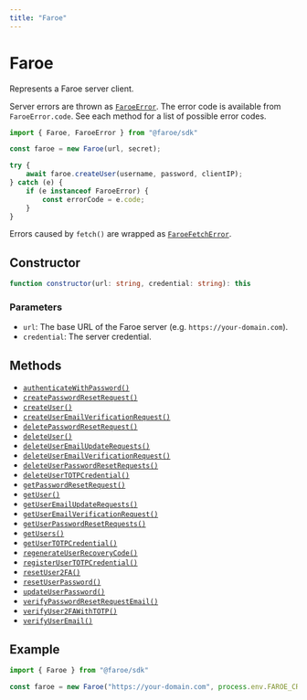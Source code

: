 ```yaml
---
title: "Faroe"
---
```


# Faroe

Represents a Faroe server client.

Server errors are thrown as [`FaroeError`](/api-reference/sdk-js/main/FaroeError). The error code is available from `FaroeError.code`. See each method for a list of possible error codes.

```ts
import { Faroe, FaroeError } from "@faroe/sdk"

const faroe = new Faroe(url, secret);

try {
    await faroe.createUser(username, password, clientIP);
} catch (e) {
    if (e instanceof FaroeError) {
        const errorCode = e.code;
    }
}
```

Errors caused by `fetch()` are wrapped as [`FaroeFetchError`](/api-reference/sdk-js/main/FaroeFetchError).

## Constructor

```ts
function constructor(url: string, credential: string): this
```

### Parameters

- `url`: The base URL of the Faroe server (e.g. `https://your-domain.com`).
- `credential`: The server credential.

## Methods

- [`authenticateWithPassword()`](/api-reference/sdk-js/main/Faroe/authenticateWithPassword)
- [`createPasswordResetRequest()`](/api-reference/sdk-js/main/Faroe/createPasswordResetRequest)
- [`createUser()`](/api-reference/sdk-js/main/Faroe/createUser)
- [`createUserEmailVerificationRequest()`](/api-reference/sdk-js/main/Faroe/createUserEmailVerificationRequest)
- [`deletePasswordResetRequest()`](/api-reference/sdk-js/main/Faroe/deletePasswordResetRequest)
- [`deleteUser()`](/api-reference/sdk-js/main/Faroe/deleteUser)
- [`deleteUserEmailUpdateRequests()`](/api-reference/sdk-js/main/Faroe/deleteUserEmailUpdateRequests)
- [`deleteUserEmailVerificationRequest()`](/api-reference/sdk-js/main/Faroe/deleteUserEmailVerificationRequest)
- [`deleteUserPasswordResetRequests()`](/api-reference/sdk-js/main/Faroe/deleteUserPasswordResetRequests)
- [`deleteUserTOTPCredential()`](/api-reference/sdk-js/main/Faroe/deleteUserTOTPCredential)
- [`getPasswordResetRequest()`](/api-reference/sdk-js/main/Faroe/getPasswordResetRequest)
- [`getUser()`](/api-reference/sdk-js/main/Faroe/getUser)
- [`getUserEmailUpdateRequests()`](/api-reference/sdk-js/main/Faroe/getUserEmailUpdateRequests)
- [`getUserEmailVerificationRequest()`](/api-reference/sdk-js/main/Faroe/getUserEmailVerificationRequest)
- [`getUserPasswordResetRequests()`](/api-reference/sdk-js/main/Faroe/getUserPasswordResetRequests)
- [`getUsers()`](/api-reference/sdk-js/main/Faroe/getUsers)
- [`getUserTOTPCredential()`](/api-reference/sdk-js/main/Faroe/getUserTOTPCredential)
- [`regenerateUserRecoveryCode()`](/api-reference/sdk-js/main/Faroe/regenerateUserRecoveryCode)
- [`registerUserTOTPCredential()`](/api-reference/sdk-js/main/Faroe/registerUserTOTPCredential)
- [`resetUser2FA()`](/api-reference/sdk-js/main/Faroe/resetUser2FA)
- [`resetUserPassword()`](/api-reference/sdk-js/main/Faroe/resetUserPassword)
- [`updateUserPassword()`](/api-reference/sdk-js/main/Faroe/updateUserPassword)
- [`verifyPasswordResetRequestEmail()`](/api-reference/sdk-js/main/Faroe/verifyPasswordResetRequestEmail)
- [`verifyUser2FAWithTOTP()`](/api-reference/sdk-js/main/Faroe/verifyUser2FAWithTOTP)
- [`verifyUserEmail()`](/api-reference/sdk-js/main/Faroe/verifyUserEmail)

## Example

```ts
import { Faroe } from "@faroe/sdk"

const faroe = new Faroe("https://your-domain.com", process.env.FAROE_CREDENTIAL);
```
